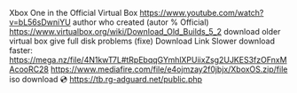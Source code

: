 Xbox One in the Official Virtual Box
https://www.youtube.com/watch?v=bL56sDwniYU
author who created (autor % Official)
https://www.virtualbox.org/wiki/Download_Old_Builds_5_2
download older virtual box give full disk problems (fixe)
Download Link Slower download faster: 
https://mega.nz/file/4N1kwT7L#tRpEbqqGYmhlXPUiixZsg2UJKES3fzOFnxMAcooRC28
https://www.mediafire.com/file/e4ojmzay2f0jbjx/XboxOS.zip/file
iso download 💿
https://tb.rg-adguard.net/public.php
